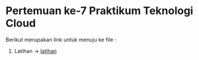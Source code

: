 # Pertemuan ke-7      Praktikum Teknologi Cloud

Berikut merupakan link untuk menuju ke file :

1. Latihan -> [latihan](https://github.com/hudaimi/tekn-cloud-computing/blob/master/minggu-07/latihan.md)

